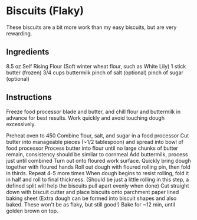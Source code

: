 # Biscuits (Flaky)
These biscuits are a bit more work than my easy biscuits, but are very rewarding.

## Ingredients
8.5 oz Self Rising Flour (Soft winter wheat flour, such as White Lily)
1 stick butter (frozen)
3/4 cups buttermilk
pinch of salt (optional)
pinch of sugar (optional)

## Instructions
Freeze food processor blade and butter, and chill flour and buttermilk in advance for best results.
Work quickly and avoid touching dough excessively. 

Preheat oven to 450
Combine flour, salt, and sugar in a food processor
Cut butter into manageable pieces (~1/2 tablespoon) and spread into bowl of food processor
Process butter into flour until no large chunks of butter remain, consistency should be similar to cornmeal
Add buttermilk, process just until combined
Turn out onto floured work surface. Quickly bring dough together with floured hands
Roll out dough with floured rolling pin, then fold in thirds. Repeat 4-5 more times 
When dough begins to resist rolling, fold it in half and roll to final thickness.
(Should be just a little rolling in this step, a defined split will help the biscuits pull apart evenly when done)
Cut straight down with biscuit cutter and place biscuits onto parchment paper lined baking sheet
(Extra dough can be formed into biscuit shapes and also baked. These won't be as flaky, but still good!)
Bake for ~12 min, until golden brown on top. 